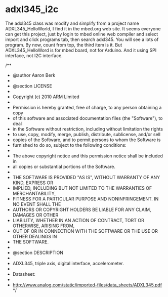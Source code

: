 # adxl345_i2c

The adxl345 class was modify and simplify from a project name ADXL345_HelloWorld,
I find it in the mbed.org web site. It seems everyone can get this project, just by
login to mbed online web compiler and select import and click programs tab, 
then search adxl345. You will see a lots of program. By now, count from top, the third 
item is it. But ADXL345_HelloWord is for mbed board, not for Arduino. And it using SPI
interface, not I2C interface.

/**
* @author Aaron Berk
* 
* @section LICENSE
*
* Copyright (c) 2010 ARM Limited
*
* Permission is hereby granted, free of charge, to any person obtaining a copy
* of this software and associated documentation files (the "Software"), to deal
* in the Software without restriction, including without limitation the rights
* to use, copy, modify, merge, publish, distribute, sublicense, and/or sell
* copies of the Software, and to permit persons to whom the Software is
* furnished to do so, subject to the following conditions:
*
* The above copyright notice and this permission notice shall be included in
* all copies or substantial portions of the Software.
*
* THE SOFTWARE IS PROVIDED "AS IS", WITHOUT WARRANTY OF ANY KIND, EXPRESS OR
* IMPLIED, INCLUDING BUT NOT LIMITED TO THE WARRANTIES OF MERCHANTABILITY,
* FITNESS FOR A PARTICULAR PURPOSE AND NONINFRINGEMENT. IN NO EVENT SHALL THE
* AUTHORS OR COPYRIGHT HOLDERS BE LIABLE FOR ANY CLAIM, DAMAGES OR OTHER
* LIABILITY, WHETHER IN AN ACTION OF CONTRACT, TORT OR OTHERWISE, ARISING FROM,
* OUT OF OR IN CONNECTION WITH THE SOFTWARE OR THE USE OR OTHER DEALINGS IN
* THE SOFTWARE.
*
* @section DESCRIPTION
*
* ADXL345, triple axis, digital interface, accelerometer.
*
* Datasheet:
*
* http://www.analog.com/static/imported-files/data_sheets/ADXL345.pdf
*/  
